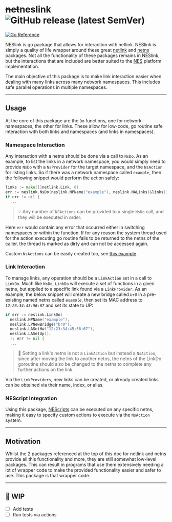 # ~~net~~**nes**link    ![GitHub release (latest SemVer)](https://img.shields.io/github/v/tag/willfantom/neslink?display_name=tag&label=%20&sort=semver)
[![Go Reference](https://pkg.go.dev/badge/github.com/willfantom/neslink.svg)](https://pkg.go.dev/github.com/willfantom/neslink)

NESlink is go package that allows for interaction with netlink. NESlink is simply a quality of life wrapper around these great [netlink](https://github.com/vishvananda/netlink) and [netns](https://github.com/vishvananda/netns) packages. Not all the functionality of these packages remains in NESlink, but the interactions that are included are better suited to the [NES]() platform implementation.

<!-- TODO: Add link to NES platform repository -->

The main objective of this package is to make link interaction easier when dealing with many links across many network namespaces. This includes safe parallel operations in multiple namespaces.

--- 

## Usage

At the core of this package are the `Do` functions, one for network namespaces, the other for links. These allow for low-code, go routine safe interaction with both links and namespaces (and links in namespaces).

### Namespace Interaction

Any interaction with a netns should be done via a call to `NsDo`. As an example, to list the links in a network namespace, you would simply need to provide `NsDo` with a `NsProvider` for the target namespace, and the `NsAction` for listing links. So if there was a network namespace called `example`, then the following snippet would perform the action safely:

```go
links := make([]netlink.Link, 0)
err := neslink.NsDo(neslink.NPName("example"), neslink.NALinks(&links))
if err != nil {
  ...
```

> 💡 Any number of `NSActions` can be provided to a single `NsDo` call, and they will be executed in order.

Here `err` would contain any error that occurred either in switching namespaces or within the function. If for any reason the system thread used for the action executing go routine fails to be returned to the netns of the caller, the thread is marked as dirty and can not be accessed again.

Custom `NsActions` can be easily created too, see [this example](./examples/nsactions).

### Link Interaction

To manage links, any operation should be a `LinkAction` set in a call to `LinkDo`. Much like `NsDo`, `LinkDo` will execute a set of functions in a given netns, but applied to a specific link found via a `LinkProvider`. As an example, the below snippet will create a new bridge called _`br0`_ in a pre-existing named netns called _`example`_, then set its MAC address to _`12:23:34:45:56:67`_ and set its state to UP:

```go
if err := neslink.LinkDo(
  neslink.NPName("example"),
  neslink.LPNewBridge("br0"),
  neslink.LASetHw("12:23:34:45:56:67"),
  neslink.LASetUp(),
  ); err != nil {
  ...
```

> 📝 Setting a link's netns is not a `LinkAction` but instead a `NsAction`, since after moving the link to another netns, the netns of the LinkDo goroutine should also be changed to the netns to complete any further actions on the link.

Via the `LinkProviders`, new links can be created, or already created links can be obtained via their name, index, or alias.

### NEScript Integration

Using this package, [NEScripts](https://github.com/willfantom/nescript) can be executed on any specific netns, making it easy to specify custom actions to execute via the `NsAction` system.

--- 

## Motivation

Whilst the 2 packages referenced at the top of this doc for netlink and netns provide all this functionality and more, they are still somewhat low-level packages. This can result in programs that use them extensively needing a lot of wrapper code to make the provided functionality easier and safer to use. This package is that wrapper code.

--- 

## 🚧 WIP

 - [ ] Add tests
 - [ ] Run tests via actions
